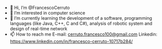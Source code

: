 - 👋 Hi, I’m @FrancescoCerruto
- 👀 I’m interested in computer science
- 🌱 I’m currently learning the development of a software, programming languages (like Java, C++, C and C#), analysis of robotic system and design of real-time network
- 📫 How to reach me
E-mail: cerruto.francesco100@gmail.com
Linkedin: https://www.linkedin.com/in/francesco-cerruto-10717b284/

<!---
FrancescoCerruto/FrancescoCerruto is a ✨ special ✨ repository because its `README.md` (this file) appears on your GitHub profile.
You can click the Preview link to take a look at your changes.
--->
